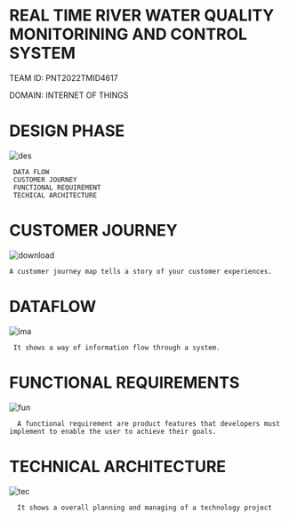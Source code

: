 # REAL TIME RIVER WATER QUALITY MONITORINING AND CONTROL SYSTEM
TEAM ID: PNT2022TMID4617

DOMAIN: INTERNET OF THINGS

 





 # DESIGN PHASE

![des](https://user-images.githubusercontent.com/113347192/201022565-a87e01bf-f1df-479b-b023-1765e5b2c706.jpg) 

     
     DATA FLOW
     CUSTOMER JOURNEY 
     FUNCTIONAL REQUIREMENT
     TECHICAL ARCHITECTURE


# CUSTOMER JOURNEY 
   ![download](https://user-images.githubusercontent.com/113347192/201008300-b7e9f16a-d1c6-4305-9068-5e982dc34f0f.jpg)

    A customer journey map tells a story of your customer experiences. 
 # DATAFLOW
 
  ![ima](https://user-images.githubusercontent.com/113347192/201018562-2afee429-b3fe-4984-a158-0269b0ea427a.jpg)
  
     It shows a way of information flow through a system.
     
 # FUNCTIONAL REQUIREMENTS
 ![fun](https://user-images.githubusercontent.com/113347192/201019926-bb44d1c6-404b-48f6-a1fc-bb88bc82c7ee.png)
 
      A functional requirement are product features that developers must implement to enable the user to achieve their goals.
 
 
  
# TECHNICAL ARCHITECTURE

![tec](https://user-images.githubusercontent.com/113347192/201022533-3650d6bd-5127-4c3a-8346-eb6e2800dbe7.jpg)

      It shows a overall planning and managing of a technology project
